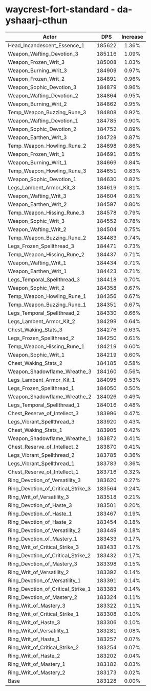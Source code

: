 # waycrest-fort-standard - da-yshaarj-cthun
| Actor | DPS | Increase |
|---|:---:|:---:|
|Head_Incandescent_Essence_1|185622|1.36%|
|Weapon_Wafting_Devotion_3|185116|1.09%|
|Weapon_Frozen_Writ_3|185008|1.03%|
|Weapon_Burning_Writ_3|184909|0.97%|
|Weapon_Frozen_Writ_2|184891|0.96%|
|Weapon_Sophic_Devotion_3|184879|0.96%|
|Weapon_Wafting_Devotion_2|184864|0.95%|
|Weapon_Burning_Writ_2|184862|0.95%|
|Temp_Weapon_Buzzing_Rune_3|184808|0.92%|
|Weapon_Wafting_Devotion_1|184785|0.90%|
|Weapon_Sophic_Devotion_2|184752|0.89%|
|Weapon_Earthen_Writ_3|184728|0.87%|
|Temp_Weapon_Howling_Rune_2|184698|0.86%|
|Weapon_Frozen_Writ_1|184691|0.85%|
|Weapon_Burning_Writ_1|184669|0.84%|
|Temp_Weapon_Howling_Rune_3|184651|0.83%|
|Weapon_Sophic_Devotion_1|184630|0.82%|
|Legs_Lambent_Armor_Kit_3|184619|0.81%|
|Weapon_Wafting_Writ_3|184604|0.81%|
|Weapon_Earthen_Writ_2|184597|0.80%|
|Temp_Weapon_Hissing_Rune_3|184578|0.79%|
|Weapon_Sophic_Writ_3|184552|0.78%|
|Weapon_Wafting_Writ_2|184504|0.75%|
|Temp_Weapon_Buzzing_Rune_2|184483|0.74%|
|Legs_Frozen_Spellthread_3|184471|0.73%|
|Temp_Weapon_Hissing_Rune_2|184437|0.71%|
|Weapon_Wafting_Writ_1|184434|0.71%|
|Weapon_Earthen_Writ_1|184423|0.71%|
|Legs_Temporal_Spellthread_3|184418|0.70%|
|Weapon_Sophic_Writ_2|184358|0.67%|
|Temp_Weapon_Howling_Rune_1|184356|0.67%|
|Temp_Weapon_Buzzing_Rune_1|184351|0.67%|
|Legs_Temporal_Spellthread_2|184330|0.66%|
|Legs_Lambent_Armor_Kit_2|184299|0.64%|
|Chest_Waking_Stats_3|184276|0.63%|
|Legs_Frozen_Spellthread_2|184250|0.61%|
|Temp_Weapon_Hissing_Rune_1|184219|0.60%|
|Weapon_Sophic_Writ_1|184219|0.60%|
|Chest_Waking_Stats_2|184185|0.58%|
|Weapon_Shadowflame_Wreathe_3|184160|0.56%|
|Legs_Lambent_Armor_Kit_1|184095|0.53%|
|Legs_Frozen_Spellthread_1|184050|0.50%|
|Weapon_Shadowflame_Wreathe_2|184026|0.49%|
|Legs_Temporal_Spellthread_1|184016|0.48%|
|Chest_Reserve_of_Intellect_3|183996|0.47%|
|Legs_Vibrant_Spellthread_3|183920|0.43%|
|Chest_Waking_Stats_1|183905|0.42%|
|Weapon_Shadowflame_Wreathe_1|183872|0.41%|
|Chest_Reserve_of_Intellect_2|183870|0.41%|
|Legs_Vibrant_Spellthread_2|183785|0.36%|
|Legs_Vibrant_Spellthread_1|183783|0.36%|
|Chest_Reserve_of_Intellect_1|183716|0.32%|
|Ring_Devotion_of_Versatility_3|183620|0.27%|
|Ring_Devotion_of_Critical_Strike_3|183564|0.24%|
|Ring_Writ_of_Versatility_3|183518|0.21%|
|Ring_Devotion_of_Haste_3|183501|0.20%|
|Ring_Devotion_of_Haste_1|183467|0.19%|
|Ring_Devotion_of_Haste_2|183454|0.18%|
|Ring_Devotion_of_Versatility_2|183449|0.18%|
|Ring_Devotion_of_Mastery_1|183433|0.17%|
|Ring_Writ_of_Critical_Strike_3|183433|0.17%|
|Ring_Devotion_of_Critical_Strike_2|183432|0.17%|
|Ring_Devotion_of_Mastery_3|183398|0.15%|
|Ring_Writ_of_Versatility_2|183392|0.14%|
|Ring_Devotion_of_Versatility_1|183391|0.14%|
|Ring_Devotion_of_Critical_Strike_1|183383|0.14%|
|Ring_Devotion_of_Mastery_2|183324|0.11%|
|Ring_Writ_of_Mastery_3|183322|0.11%|
|Ring_Writ_of_Critical_Strike_1|183308|0.10%|
|Ring_Writ_of_Haste_3|183306|0.10%|
|Ring_Writ_of_Versatility_1|183281|0.08%|
|Ring_Writ_of_Haste_1|183257|0.07%|
|Ring_Writ_of_Critical_Strike_2|183254|0.07%|
|Ring_Writ_of_Haste_2|183202|0.04%|
|Ring_Writ_of_Mastery_1|183182|0.03%|
|Ring_Writ_of_Mastery_2|183173|0.02%|
|Base|183128|0.00%|

